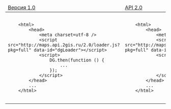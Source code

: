 <table>
    <thead>
        <tr><td><a href="">Версия 1.0</a></td><td><a href="">API 2.0</a></td></tr>
    </thead>
    <tbody>
        <tr>
            <td>
    <pre><code>
    &lt;html&gt;
        &lt;head&gt;
            &lt;meta charset=utf-8 /&gt;
            &lt;script src="http://maps.api.2gis.ru/2.0/loader.js?pkg=full" data-id="dgLoader"&gt;&lt;/script&gt;
            &lt;script&gt;       
                DG.then(function () {
                    ...
                });
            &lt;/script&gt;
        &lt;/head&gt;
        ...
    &lt;/html&gt;
    </code></pre>
            </td>
            <td>
    <pre><code>
    &lt;html&gt;
        &lt;head&gt;
            &lt;meta charset=utf-8 /&gt;
            &lt;script src="http://maps.api.2gis.ru/2.0/loader.js?pkg=full" data-id="dgLoader"&gt;&lt;/script&gt;
            &lt;script&gt;       
                DG.then(function () {
                    ...
                });
            &lt;/script&gt;
        &lt;/head&gt;
        ...
    &lt;/html&gt;
    </code></pre>
            </td>
        </tr>
    </tbody>
</table>